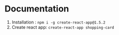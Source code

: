 # Documentation 
1. Installation : `npm i -g create-react-app@1.5.2`
2. Create react app: `create-react-app shopping-card`
